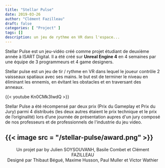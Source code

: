 ```yaml
---
title: "Stellar Pulse"
date: 2019-03-26
author: "Clément Fazilleau"
draft: false
categories: [ "Project" ]
tags: []
description: un jeu de rythme en VR dans l'espace...
---
```


Stellar Pulse est un jeu-vidéo créé comme projet étudiant de deuxième année à ISART Digital. Il a été créé sur __Unreal Engine 4__ en 4 semaines par une équipe de 3 programmeurs et 4 game designers.

Stellar pulse est un jeu de tir / rythme en VR dans lequel le joueur contrôle 2 vaisseaux spatiaux avec ses mains. le but est de terminer le niveau en éliminant les ennemis, en évitant les obstacles et en traversant des anneaux.

{{< youtube Kn0CMk3IwdQ >}}

Stellar Pulse a été récompensé par deux prix (Prix du Gameplay et Prix du Jury) parmi 4 distribués (les deux autres étaient le prix technique et le prix de l’originalité) lors d’une journée de présentation aupres d'un jury composé de nos professeurs et de professionnels de l'industrie du jeu video.

{{< image src = "/stellar-pulse/award.png" >}}
------------------

<div align = "center"> Un projet par by Julien SOYSOUVANH, Basile Combet et Clément FAZILLEAU </div>
<div align = "center"> Designé par Thibaut Bégué, Maxime Husson, Paul Muller et Victor Wathier </div>
